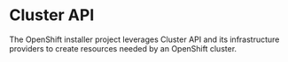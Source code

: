 # Cluster API

The OpenShift installer project leverages Cluster API and its infrastructure providers
to create resources needed by an OpenShift cluster.

